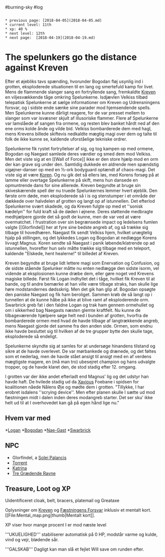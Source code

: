 #burning-sky #log

```ad-info

* previous page: [2018-04-05](2018-04-05.md)
* current level: 11th
* xp: 40 %
* next level: 12th
* next page:  [2018-04-19](2018-04-19.md) 
```

# The spelunkers go the distance against Kreven 
Efter et øjebliks tavs spænding, hvorunder Bogodan fløj usynlig ind i grotten, eksploderede situationen til en lang og smertefuld kamp for livet. Mens de flammende slanger sang en fortryllende sang, fremkaldte [Kreven](Kreven.md) en viljesvækkende tåge omkring Spelunkerne. Isdjævlen Velkiss tilbød telepatisk Spelunkerne at sælge informationer om Kreven og Udrensningens forsvar, og i sidste ende sænke sine parader mod hjemsendende spells. Men Spelunkerne kunne dårligt reagere, for de var presset mellem to slanger som var isvæsner skjult af illusoriske flammer. Flere af Spelunkerne var lamslåede af sangen fra ormene, og resten blev banket hårdt ned af den ene orms kolde ånde og vilde bid. Velkiss bombarderede dem med hagl, mens Krevens billede skiftevis nedkaldte mægtig magi over dem og talte til folk de ikke kunne se, kaldende uforståelige tekniske ordrer. 
Spelunkerne fik rystet fortryllelser af sig, og tog kampen op med ormene, Bogodan og Naegast samlede deres værdier og smed dem mod Velkiss. Men det viste sig at en [[Wall of Force]] ikke er den store hjælp mod en orm der kan grave sig under den. Samtidig dukkede en aldrende men spændstig sigøjner-danser op med en ½-ork bodyguard optændt af chaos-magi. Det viste sig at være [Koren](Koren.md). Og nu gik det så ellers løs, med Korens forsøg på at lamme eller overtage Spelunkerne på skift, mens hun dansede en opmuntrende dans for sine allierede. Kreven begyndte at bruge sin skiveskærende spell der nu truede Spelunkernes lemmer hvert øjeblik. Den første orm døde, men eksploderede så i is og stenstumper i et område der dækkede over halvdelen af grotten og langt op af istunnellen. Det efterlod Spelunkerne svært skadede, og da Kreven fulgte op med et ''sonisk kædelyn'' for fuld kraft så de døden i øjnene. Deres støttende medbragte medhjælpere gjorde det så godt de kunne, men de var ved at være overmatchet. I frustration over sin begrænsede impact og ledelsens fumlen valgte [[Glorfindel]] her at fyre sine bedste angreb af, og så trække sig tilbage til hovedhæren. Naegast fik sendt Velkiss hjem, hvilket unægtelig hjalp på stillingen, og det lykkedes Logan og Bogodan at nedlægge Korens livvagt Magnus. Koren sendte så Naegast i panik løbende/klatrende op ad istunnellen, hvorefter hun selv måtte trække sig tilbage med en teleport, kaldende "Elskede, hent healerne!" til billedet af Kreven. 
Kreven begyndte at bruge lidt lettere magi som Enervation og Confusion, og de sidste stående Spelunker måtte nu enten nedlægge den sidste isorm, vel vidende at eksplosionen kunne dræbe dem, eller gøre noget ved Krevens magiske billede. Først fik Logan indhyllet det i tåge, hvilket fik Kreven til at bande, og til andre bemærke at han ville være tilbage straks, han skulle lige høre modstandernes dødsskrig. Men det gik han glip af. Bogodan opsøgte den paniske Naegast og fik ham beroliget. Sammen krøb de så langt op i tunnellen at de kunne håbe på ikke at blive ramt af eksploderende orm. Swarbrick greb fat i den faldne Logan og trak ham gennem ormehullet og om i sikkerhed bag Naegasts næsten glemte kraftfelt. Nu kunne de tilbageværende hjælpere søge helt ned i bunden af grotten, hvorfra de bombarderede ormen med hvad de havde tilbage af langtrækkende angreb, mens Naegast gjorde det samme fra den anden side. Ormen, som endnu ikke havde besluttet sig til hvilken af de tre grupper bytte den skulle tage, eksploderede så endeligt.
Spelunkerne skyndte sig at samles for at undersøge hinandens tilstand og sikre at de havde overlevet. De var mørbankede og drænede, og det føltes som et nederlag, men de havde stået ansigt til ansigt med en af verdens mægtigste magere, en (må man tro) ubesejret champion og hans udvalgte tropper, og de havde klaret den, de stod stadig efter 12. omgang.
I grotten var der ikke andet efterladt end Magnus' lig og det udstyr han havde haft. De hvilede stadig ud da [Xavious](Xavious.md) Foebane i spidsen for koalitionen nåede Nålens Øje og mødte dem i grotten. "Tillykke, I har erobret isdalens ''scrying device''. Men efter planen skulle I sætte ud mod fæstningen midt i dalen inden deres modangreb starter. Det ser sku' ikke helt ud til at I overhovedet kan gå på egen hånd lige nu."
      
## Hvem var med 
*[Logan](Logan.md)
*[Bogodan](Bogodan.md)
*[Nae-Gast](Nae-Gast%20Oldknist.md)
*[Swarbrick](Swarbrick%20Everwood.md)
## NPC 
* Glorfindel, a [Solei Palancis](Solei%20Palancis.md)
* [Torrent](Torrent.md)
* [Katrina](Katrina.md)
* [Tre Grædende Ravne](Tre%20Grædende%20Ravne.md)
## Treasure, Loot og XP 
Uidentificeret cloak, belt, bracers, platemail og Greataxe
Oplysninger om [Kreven](Kreven.md) og [Fæstningens Forsvar](Fæstningens%20Forsvar.md) inklusiv et mentalt kort.[[File:Mental_map.png|thumb|Mentalt kort]].
XP viser hvor mange procent I er mod næste level
'''UKUELIGHED''' stabiliserer automatisk på 0 HP, modstår varme og kulde, vind og vejr, blødende sår.
'''GALSKAB''' Dagligt kan man slå et fejlet Will save om runden efter.
